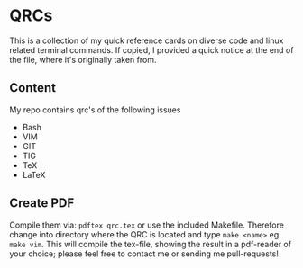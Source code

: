 QRCs
====

This is a collection of my quick reference cards on diverse code and linux
related terminal commands. If copied, I provided a quick notice at the end of
the file, where it's originally taken from.

## Content

My repo contains qrc's of the following issues

- Bash
- VIM
- GIT
- TIG
- TeX
- LaTeX

## Create PDF

Compile them via: `pdftex qrc.tex` or use the included Makefile. Therefore change
into directory where the QRC is located and type `make <name>` eg. `make vim`.
This will compile the tex-file, showing the result in a pdf-reader of your
choice; please feel free to contact me or sending me pull-requests!
